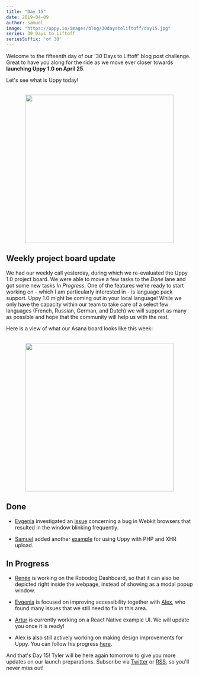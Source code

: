```yaml
---
title: "Day 15"
date: 2019-04-09
author: samuel
image: "https://uppy.io/images/blog/30daystoliftoff/day15.jpg"
series: 30 Days to Liftoff
seriesSuffix: 'of 30'
---
```


Welcome to the fifteenth day of our '30 Days to Liftoff' blog post challenge. Great to have you along for the ride as we move ever closer towards **launching Uppy 1.0 on April 25**. 

Let's see what is Uppy today!

<center><br /><img width="400" src="/images/blog/30daystoliftoff/day15.jpg"><br /></center>

<!--more-->

## Weekly project board update

We had our weekly call yesterday, during which we re-evaluated the Uppy 1.0 project board. We were able to move a few tasks to the _Done_ lane and got some new tasks _In Progress_. One of the features we're ready to start working on - which I am particularly interested in - is language pack support. Uppy 1.0 might be coming out in your local language! While we only have the capacity within our team to take care of a select few languages (French, Russian, German, and Dutch) we will support as many as possible and hope that the community will help us with the rest. 

Here is a view of what our Asana board looks like this week:

<center><br /><img width="400" src="/images/blog/30daystoliftoff/2019-04-09-asana-board.png"><br /></center>


## Done

- [Evgenia](https://github.com/lakesare) investigated an [issue](https://github.com/transloadit/uppy/pull/1400#issuecomment-481039845) concerning a bug in Webkit browsers that resulted in the window blinking frequently.

- [Samuel](https://github.com/samuelayo) added another [example](https://github.com/transloadit/uppy/pull/1389) for using Uppy with PHP and XHR upload.


## In Progress

- [Renée](https://github.com/goto-bus-stop) is working on the Robodog Dashboard, so that it can also be depicted right inside the webpage, instead of showing as a modal popup window.

- [Evgenia](https://github.com/lakesare) is focused on improving accessibility together with [Alex](https://github.com/nqst), who found many issues that we still need to fix in this area.

- [Artur](https://github.com/arturi) is currently working on a React Native example UI. We will update you once it is ready! 

- Alex is also still actively working on making design improvements for Uppy. You can follow his progress [here](https://github.com/nqst/uppy/commits/design-facelift).


And that's Day 15! Tyler will be here again tomorrow to give you more updates on our launch preparations. Subscribe via [Twitter](https://twitter.com/uppy_io) or [RSS](https://uppy.io/atom.xml), so you'll never miss out!
